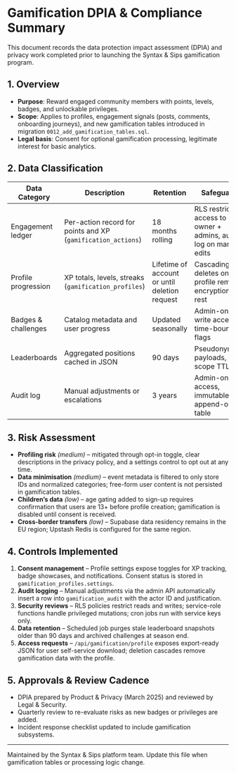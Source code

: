 # Gamification DPIA & Compliance Summary

This document records the data protection impact assessment (DPIA) and privacy work completed prior to launching the Syntax & Sips gamification program.

## 1. Overview
- **Purpose**: Reward engaged community members with points, levels, badges, and unlockable privileges.
- **Scope**: Applies to profiles, engagement signals (posts, comments, onboarding journeys), and new gamification tables introduced in migration `0012_add_gamification_tables.sql`.
- **Legal basis**: Consent for optional gamification processing, legitimate interest for basic analytics.

## 2. Data Classification
| Data Category | Description | Retention | Safeguards |
| --- | --- | --- | --- |
| Engagement ledger | Per-action record for points and XP (`gamification_actions`) | 18 months rolling | RLS restricting access to owner + admins, audit log on manual edits |
| Profile progression | XP totals, levels, streaks (`gamification_profiles`) | Lifetime of account or until deletion request | Cascading deletes on profile removal, encryption at rest |
| Badges & challenges | Catalog metadata and user progress | Updated seasonally | Admin-only write access, time-bounded flags |
| Leaderboards | Aggregated positions cached in JSON | 90 days | Pseudonymised payloads, per-scope TTL |
| Audit log | Manual adjustments or escalations | 3 years | Admin-only access, immutable append-only table |

## 3. Risk Assessment
- **Profiling risk** *(medium)* – mitigated through opt-in toggle, clear descriptions in the privacy policy, and a settings control to opt out at any time.
- **Data minimisation** *(medium)* – event metadata is filtered to only store IDs and normalized categories; free-form user content is not persisted in gamification tables.
- **Children’s data** *(low)* – age gating added to sign-up requires confirmation that users are 13+ before profile creation; gamification is disabled until consent is received.
- **Cross-border transfers** *(low)* – Supabase data residency remains in the EU region; Upstash Redis is configured for the same region.

## 4. Controls Implemented
1. **Consent management** – Profile settings expose toggles for XP tracking, badge showcases, and notifications. Consent status is stored in `gamification_profiles.settings`.
2. **Audit logging** – Manual adjustments via the admin API automatically insert a row into `gamification_audit` with the actor ID and justification.
3. **Security reviews** – RLS policies restrict reads and writes; service-role functions handle privileged mutations; cron jobs run with service keys only.
4. **Data retention** – Scheduled job purges stale leaderboard snapshots older than 90 days and archived challenges at season end.
5. **Access requests** – `/api/gamification/profile` exposes export-ready JSON for user self-service download; deletion cascades remove gamification data with the profile.

## 5. Approvals & Review Cadence
- DPIA prepared by Product & Privacy (March 2025) and reviewed by Legal & Security.
- Quarterly review to re-evaluate risks as new badges or privileges are added.
- Incident response checklist updated to include gamification subsystems.

---
Maintained by the Syntax & Sips platform team. Update this file when gamification tables or processing logic change.
